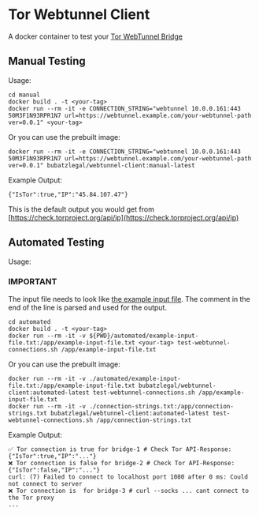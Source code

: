 # Tor Webtunnel Client
A docker container to test your [Tor WebTunnel Bridge](https://community.torproject.org/relay/setup/webtunnel/)

## Manual Testing

Usage:
```
cd manual
docker build . -t <your-tag>
docker run --rm -it -e CONNECTION_STRING="webtunnel 10.0.0.161:443 50M3F1N93RPR1N7 url=https://webtunnel.example.com/your-webtunnel-path ver=0.0.1" <your-tag>
```
Or you can use the prebuilt image:
```
docker run --rm -it -e CONNECTION_STRING="webtunnel 10.0.0.161:443 50M3F1N93RPR1N7 url=https://webtunnel.example.com/your-webtunnel-path ver=0.0.1" bubatzlegal/webtunnel-client:manual-latest
```

Example Output:
```
{"IsTor":true,"IP":"45.84.107.47"}
```
This is the default output you would get from [https://check.torproject.org/api/ip](https://check.torproject.org/api/ip)

## Automated Testing
Usage:

### IMPORTANT
The input file needs to look like [the example input file](automated/example-input-file.txt). The comment in the end of the line is parsed and used for the output.

```
cd automated
docker build . -t <your-tag>
docker run --rm -it -v ${PWD}/automated/example-input-file.txt:/app/example-input-file.txt <your-tag> test-webtunnel-connections.sh /app/example-input-file.txt
```
Or you can use the prebuilt image:
```
docker run --rm -it -v ./automated/example-input-file.txt:/app/example-input-file.txt bubatzlegal/webtunnel-client:automated-latest test-webtunnel-connections.sh /app/example-input-file.txt
docker run --rm -it -v ./connection-strings.txt:/app/connection-strings.txt bubatzlegal/webtunnel-client:automated-latest test-webtunnel-connections.sh /app/connection-strings.txt
```

Example Output:
```
✅ Tor connection is true for bridge-1 # Check Tor API-Response: {"IsTor":true,"IP":"..."}
❌ Tor connection is false for bridge-2 # Check Tor API-Response: {"IsTor":false,"IP":"..."}
curl: (7) Failed to connect to localhost port 1080 after 0 ms: Could not connect to server
❌ Tor connection is  for bridge-3 # curl --socks ... cant connect to the Tor proxy
...
```